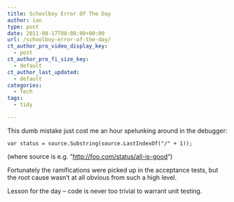 ```yaml
---
title: Schoolboy Error Of The Day
author: ian
type: post
date: 2011-08-17T08:08:00+00:00
url: /schoolboy-error-of-the-day/
ct_author_pro_video_display_key:
  - post
ct_author_pro_fi_size_key:
  - default
ct_author_last_updated:
  - default
categories:
  - Tech
tags:
  - tidy

---
```

<!--kg-card-begin: html-->

This dumb mistake just cost me an hour spelunking around in the debugger:

<pre><code class="language-clike">var status = source.Substring(source.LastIndexOf("/" + 1));  </code></pre>

(where source is e.g. &#8220;<http://foo.com/status/all-is-good>&#8220;)

Fortunately the ramifications were picked up in the acceptance tests, but the root cause wasn&#8217;t at all obvious from such a high level.

Lesson for the day &#8211; code is never too trivial to warrant unit testing.

<!--kg-card-end: html-->